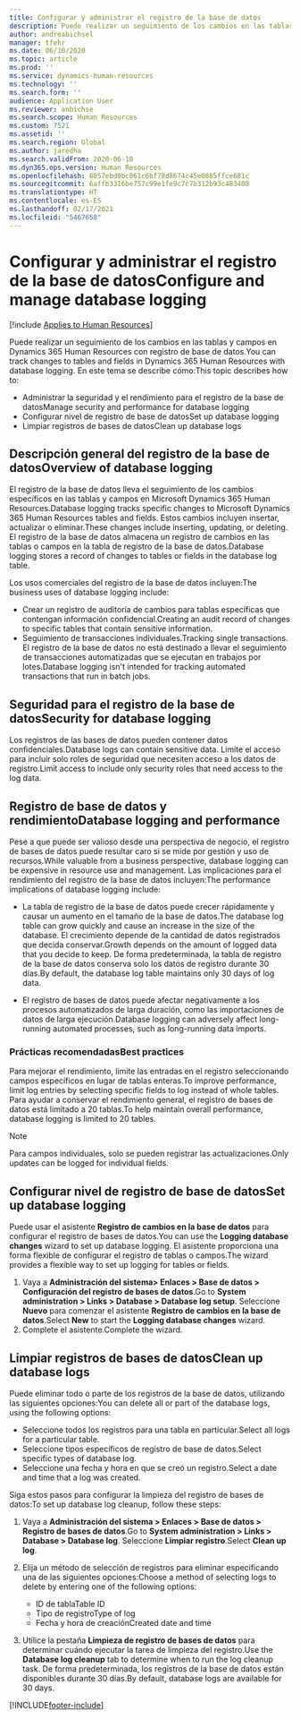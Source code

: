 ```yaml
---
title: Configurar y administrar el registro de la base de datos
description: Puede realizar un seguimiento de los cambios en las tablas y campos en Dynamics 365 Human Resources con registro de base de datos.
author: andreabichsel
manager: tfehr
ms.date: 06/10/2020
ms.topic: article
ms.prod: ''
ms.service: dynamics-human-resources
ms.technology: ''
ms.search.form: ''
audience: Application User
ms.reviewer: anbichse
ms.search.scope: Human Resources
ms.custom: 7521
ms.assetid: ''
ms.search.region: Global
ms.author: jaredha
ms.search.validFrom: 2020-06-10
ms.dyn365.ops.version: Human Resources
ms.openlocfilehash: 8057ebd0bc061c6bf78d8674c45e0885ffce681c
ms.sourcegitcommit: 6affb3316be757c99e1fe9c7c7b312b93c483408
ms.translationtype: HT
ms.contentlocale: es-ES
ms.lasthandoff: 02/17/2021
ms.locfileid: "5467658"
---
```

# <a name="configure-and-manage-database-logging"></a><span data-ttu-id="aa565-103">Configurar y administrar el registro de la base de datos</span><span class="sxs-lookup"><span data-stu-id="aa565-103">Configure and manage database logging</span></span>

[!include [Applies to Human Resources](../includes/applies-to-hr.md)]

<span data-ttu-id="aa565-104">Puede realizar un seguimiento de los cambios en las tablas y campos en Dynamics 365 Human Resources con registro de base de datos.</span><span class="sxs-lookup"><span data-stu-id="aa565-104">You can track changes to tables and fields in Dynamics 365 Human Resources with database logging.</span></span> <span data-ttu-id="aa565-105">En este tema se describe cómo:</span><span class="sxs-lookup"><span data-stu-id="aa565-105">This topic describes how to:</span></span>

- <span data-ttu-id="aa565-106">Administrar la seguridad y el rendimiento para el registro de la base de datos</span><span class="sxs-lookup"><span data-stu-id="aa565-106">Manage security and performance for database logging</span></span>
- <span data-ttu-id="aa565-107">Configurar nivel de registro de base de datos</span><span class="sxs-lookup"><span data-stu-id="aa565-107">Set up database logging</span></span>
- <span data-ttu-id="aa565-108">Limpiar registros de bases de datos</span><span class="sxs-lookup"><span data-stu-id="aa565-108">Clean up database logs</span></span>

## <a name="overview-of-database-logging"></a><span data-ttu-id="aa565-109">Descripción general del registro de la base de datos</span><span class="sxs-lookup"><span data-stu-id="aa565-109">Overview of database logging</span></span>

<span data-ttu-id="aa565-110">El registro de la base de datos lleva el seguimiento de los cambios específicos en las tablas y campos en Microsoft Dynamics 365 Human Resources.</span><span class="sxs-lookup"><span data-stu-id="aa565-110">Database logging tracks specific changes to Microsoft Dynamics 365 Human Resources tables and fields.</span></span> <span data-ttu-id="aa565-111">Estos cambios incluyen insertar, actualizar o eliminar.</span><span class="sxs-lookup"><span data-stu-id="aa565-111">These changes include inserting, updating, or deleting.</span></span> <span data-ttu-id="aa565-112">El registro de la base de datos almacena un registro de cambios en las tablas o campos en la tabla de registro de la base de datos.</span><span class="sxs-lookup"><span data-stu-id="aa565-112">Database logging stores a record of changes to tables or fields in the database log table.</span></span>

<span data-ttu-id="aa565-113">Los usos comerciales del registro de la base de datos incluyen:</span><span class="sxs-lookup"><span data-stu-id="aa565-113">The business uses of database logging include:</span></span>

- <span data-ttu-id="aa565-114">Crear un registro de auditoría de cambios para tablas específicas que contengan información confidencial.</span><span class="sxs-lookup"><span data-stu-id="aa565-114">Creating an audit record of changes to specific tables that contain sensitive information.</span></span>
- <span data-ttu-id="aa565-115">Seguimiento de transacciones individuales.</span><span class="sxs-lookup"><span data-stu-id="aa565-115">Tracking single transactions.</span></span> <span data-ttu-id="aa565-116">El registro de la base de datos no está destinado a llevar el seguimiento de transacciones automatizadas que se ejecutan en trabajos por lotes.</span><span class="sxs-lookup"><span data-stu-id="aa565-116">Database logging isn't intended for tracking automated transactions that run in batch jobs.</span></span>

## <a name="security-for-database-logging"></a><span data-ttu-id="aa565-117">Seguridad para el registro de la base de datos</span><span class="sxs-lookup"><span data-stu-id="aa565-117">Security for database logging</span></span>

<span data-ttu-id="aa565-118">Los registros de las bases de datos pueden contener datos confidenciales.</span><span class="sxs-lookup"><span data-stu-id="aa565-118">Database logs can contain sensitive data.</span></span> <span data-ttu-id="aa565-119">Limite el acceso para incluir solo roles de seguridad que necesiten acceso a los datos de registro.</span><span class="sxs-lookup"><span data-stu-id="aa565-119">Limit access to include only security roles that need access to the log data.</span></span>

## <a name="database-logging-and-performance"></a><span data-ttu-id="aa565-120">Registro de base de datos y rendimiento</span><span class="sxs-lookup"><span data-stu-id="aa565-120">Database logging and performance</span></span>

<span data-ttu-id="aa565-121">Pese a que puede ser valioso desde una perspectiva de negocio, el registro de bases de datos puede resultar caro si se mide por gestión y uso de recursos.</span><span class="sxs-lookup"><span data-stu-id="aa565-121">While valuable from a business perspective, database logging can be expensive in resource use and management.</span></span> <span data-ttu-id="aa565-122">Las implicaciones para el rendimiento del registro de la base de datos incluyen:</span><span class="sxs-lookup"><span data-stu-id="aa565-122">The performance implications of database logging include:</span></span>

- <span data-ttu-id="aa565-123">La tabla de registro de la base de datos puede crecer rápidamente y causar un aumento en el tamaño de la base de datos.</span><span class="sxs-lookup"><span data-stu-id="aa565-123">The database log table can grow quickly and cause an increase in the size of the database.</span></span> <span data-ttu-id="aa565-124">El crecimiento depende de la cantidad de datos registrados que decida conservar.</span><span class="sxs-lookup"><span data-stu-id="aa565-124">Growth depends on the amount of logged data that you decide to keep.</span></span> <span data-ttu-id="aa565-125">De forma predeterminada, la tabla de registro de la base de datos conserva solo los datos de registro durante 30 días.</span><span class="sxs-lookup"><span data-stu-id="aa565-125">By default, the database log table maintains only 30 days of log data.</span></span> 

- <span data-ttu-id="aa565-126">El registro de bases de datos puede afectar negativamente a los procesos automatizados de larga duración, como las importaciones de datos de larga ejecución.</span><span class="sxs-lookup"><span data-stu-id="aa565-126">Database logging can adversely affect long-running automated processes, such as long-running data imports.</span></span>

### <a name="best-practices"></a><span data-ttu-id="aa565-127">Prácticas recomendadas</span><span class="sxs-lookup"><span data-stu-id="aa565-127">Best practices</span></span>

<span data-ttu-id="aa565-128">Para mejorar el rendimiento, limite las entradas en el registro seleccionando campos específicos en lugar de tablas enteras.</span><span class="sxs-lookup"><span data-stu-id="aa565-128">To improve performance, limit log entries by selecting specific fields to log instead of whole tables.</span></span> <span data-ttu-id="aa565-129">Para ayudar a conservar el rendimiento general, el registro de bases de datos está limitado a 20 tablas.</span><span class="sxs-lookup"><span data-stu-id="aa565-129">To help maintain overall performance, database logging is limited to 20 tables.</span></span>

> [!NOTE]
> <span data-ttu-id="aa565-130">Para campos individuales, solo se pueden registrar las actualizaciones.</span><span class="sxs-lookup"><span data-stu-id="aa565-130">Only updates can be logged for individual fields.</span></span>

## <a name="set-up-database-logging"></a><span data-ttu-id="aa565-131">Configurar nivel de registro de base de datos</span><span class="sxs-lookup"><span data-stu-id="aa565-131">Set up database logging</span></span>

<span data-ttu-id="aa565-132">Puede usar el asistente **Registro de cambios en la base de datos** para configurar el registro de bases de datos.</span><span class="sxs-lookup"><span data-stu-id="aa565-132">You can use the **Logging database changes** wizard to set up database logging.</span></span> <span data-ttu-id="aa565-133">El asistente proporciona una forma flexible de configurar el registro de tablas o campos.</span><span class="sxs-lookup"><span data-stu-id="aa565-133">The wizard provides a flexible way to set up logging for tables or fields.</span></span>

1. <span data-ttu-id="aa565-134">Vaya a **Administración del sistema> Enlaces > Base de datos > Configuración del registro de bases de datos**.</span><span class="sxs-lookup"><span data-stu-id="aa565-134">Go to **System administration > Links > Database > Database log setup**.</span></span> <span data-ttu-id="aa565-135">Seleccione **Nuevo** para comenzar el asistente **Registro de cambios en la base de datos**.</span><span class="sxs-lookup"><span data-stu-id="aa565-135">Select **New** to start the **Logging database changes** wizard.</span></span>
2. <span data-ttu-id="aa565-136">Complete el asistente.</span><span class="sxs-lookup"><span data-stu-id="aa565-136">Complete the wizard.</span></span>

## <a name="clean-up-database-logs"></a><span data-ttu-id="aa565-137">Limpiar registros de bases de datos</span><span class="sxs-lookup"><span data-stu-id="aa565-137">Clean up database logs</span></span>

<span data-ttu-id="aa565-138">Puede eliminar todo o parte de los registros de la base de datos, utilizando las siguientes opciones:</span><span class="sxs-lookup"><span data-stu-id="aa565-138">You can delete all or part of the database logs, using the following options:</span></span>

- <span data-ttu-id="aa565-139">Seleccione todos los registros para una tabla en particular.</span><span class="sxs-lookup"><span data-stu-id="aa565-139">Select all logs for a particular table.</span></span>
- <span data-ttu-id="aa565-140">Seleccione tipos específicos de registro de base de datos.</span><span class="sxs-lookup"><span data-stu-id="aa565-140">Select specific types of database log.</span></span>
- <span data-ttu-id="aa565-141">Seleccione una fecha y hora en que se creó un registro.</span><span class="sxs-lookup"><span data-stu-id="aa565-141">Select a date and time that a log was created.</span></span>

<span data-ttu-id="aa565-142">Siga estos pasos para configurar la limpieza del registro de bases de datos:</span><span class="sxs-lookup"><span data-stu-id="aa565-142">To set up database log cleanup, follow these steps:</span></span> 

1. <span data-ttu-id="aa565-143">Vaya a **Administración del sistema > Enlaces > Base de datos > Registro de bases de datos**.</span><span class="sxs-lookup"><span data-stu-id="aa565-143">Go to **System administration > Links > Database > Database log**.</span></span> <span data-ttu-id="aa565-144">Seleccione **Limpiar registro**.</span><span class="sxs-lookup"><span data-stu-id="aa565-144">Select **Clean up log**.</span></span>

2. <span data-ttu-id="aa565-145">Elija un método de selección de registros para eliminar especificando una de las siguientes opciones:</span><span class="sxs-lookup"><span data-stu-id="aa565-145">Choose a method of selecting logs to delete by entering one of the following options:</span></span>

   - <span data-ttu-id="aa565-146">ID de tabla</span><span class="sxs-lookup"><span data-stu-id="aa565-146">Table ID</span></span>
   - <span data-ttu-id="aa565-147">Tipo de registro</span><span class="sxs-lookup"><span data-stu-id="aa565-147">Type of log</span></span>
   - <span data-ttu-id="aa565-148">Fecha y hora de creación</span><span class="sxs-lookup"><span data-stu-id="aa565-148">Created date and time</span></span>

3. <span data-ttu-id="aa565-149">Utilice la pestaña **Limpieza de registro de bases de datos** para determinar cuándo ejecutar la tarea de limpieza del registro.</span><span class="sxs-lookup"><span data-stu-id="aa565-149">Use the **Database log cleanup** tab to determine when to run the log cleanup task.</span></span> <span data-ttu-id="aa565-150">De forma predeterminada, los registros de la base de datos están disponibles durante 30 días.</span><span class="sxs-lookup"><span data-stu-id="aa565-150">By default, database logs are available for 30 days.</span></span>


[!INCLUDE[footer-include](../includes/footer-banner.md)]
